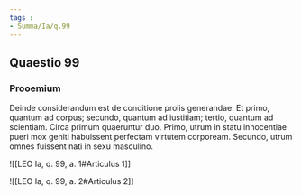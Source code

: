 ```yaml
---
tags : 
- Summa/Ia/q.99
---
```


## Quaestio 99

### Prooemium

Deinde considerandum est de conditione prolis generandae. Et primo, quantum ad corpus; secundo, quantum ad iustitiam; tertio, quantum ad scientiam. Circa primum quaeruntur duo. Primo, utrum in statu innocentiae pueri mox geniti habuissent perfectam virtutem corpoream. Secundo, utrum omnes fuissent nati in sexu masculino.

![[LEO Ia, q. 99, a. 1#Articulus 1]]

![[LEO Ia, q. 99, a. 2#Articulus 2]]

